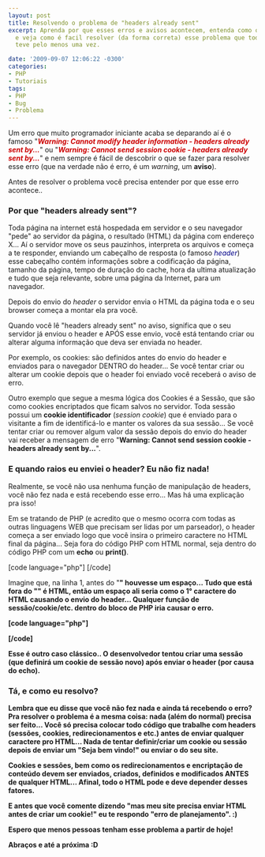 ```yaml
---
layout: post
title: Resolvendo o problema de "headers already sent"
excerpt: Aprenda por que esses erros e avisos acontecem, entenda como os headers funcionam
  e veja como é facil resolver (da forma correta) esse problema que todo mundo já
  teve pelo menos uma vez.

date: '2009-09-07 12:06:22 -0300'
categories:
- PHP
- Tutoriais
tags:
- PHP
- Bug
- Problema
---
```

Um erro que muito programador iniciante acaba se deparando aí é o famoso "<strong><em style="color: #CC0000">Warning: Cannot modify header information - headers already sent by...</em></strong>" ou "<strong><em style="color: #CC0000">Warning: Cannot send session cookie - headers already sent by...</em></strong>" e nem sempre é fácil de descobrir o que se fazer para resolver esse erro (que na verdade não é erro, é um <em>warning</em>, um <strong>aviso</strong>).

Antes de resolver o problema você precisa entender por que esse erro acontece..

<h3>Por que "headers already sent"?</h3>
Toda página na internet está hospedada em servidor e o seu navegador "pede" ao servidor da página, o resultado (HTML) da página com endereço X... Aí o servidor move os seus pauzinhos, interpreta os arquivos e começa a te responder, enviando um cabeçalho de resposta (o famoso <em style="color: #000088">header</em>) esse cabeçalho contém informações sobre a codificação da página, tamanho da página, tempo de duração do cache, hora da ultima atualização e tudo que seja relevante, sobre uma página da Internet, para um navegador.

Depois do envio do <em>header</em> o servidor envia o HTML da página toda e o seu browser começa a montar ela pra você.

Quando você lê "headers already sent" no aviso, significa que o seu servidor já enviou o header e APÓS esse envio, você está tentando criar ou alterar alguma informação que deva ser enviada no header.

Por exemplo, os cookies: são definidos antes do envio do header e enviados para o navegador DENTRO do header... Se você tentar criar ou alterar um cookie depois que o header foi enviado você receberá o aviso de erro.

Outro exemplo que segue a mesma lógica dos Cookies é a Sessão, que são como cookies encriptados que ficam salvos no servidor. Toda sessão possui um <strong>cookie identificador</strong> (<em>session cookie</em>) que é enviado para o visitante a fim de identificá-lo e manter os valores da sua sessão... Se você tentar criar ou remover algum valor da sessão depois do envio do header vai receber a mensagem de erro "<strong>Warning: Cannot send session cookie - headers already sent by...</strong>".

<h3>E quando raios eu enviei o header? Eu não fiz nada!</h3>
Realmente, se você não usa nenhuma função de manipulação de headers, você não fez nada e está recebendo esse erro... Mas há uma explicação pra isso!

Em se tratando de PHP (e acredito que o mesmo ocorra com todas as outras linguagens WEB que precisam ser lidas por um parseador), o header começa a ser enviado logo que você insira o primeiro caractere no HTML final da página... Seja fora do código PHP com HTML normal, seja dentro do código PHP com um <strong>echo</strong> ou <strong>print()</strong>.


[code language="php"] <?php
$numero = 3;
$dobro = $numero * 2; // 6
?>
[/code]

Imagine que, na linha 1, antes do "<strong><?php</strong>" houvesse um espaço... Tudo que está fora do "<strong><?php ... ?></strong>" é HTML, então um espaço ali seria como o 1° caractere do HTML causando o envio do header... Qualquer função de sessão/cookie/etc. dentro do bloco de PHP iria causar o erro.


[code language="php"]
<?php
echo 'Olá mundo';
session_start(); // Inicio de sessão depois do envio do header?! Problema!
?>
[/code]

Esse é outro caso clássico.. O desenvolvedor tentou criar uma sessão (que definirá um cookie de sessão novo) após enviar o header (por causa do <strong>echo</strong>).

<h3>Tá, e como eu resolvo?</h3>
Lembra que eu disse que você não fez nada e ainda tá recebendo o erro? Pra resolver o problema é a mesma coisa: nada (além do normal) precisa ser feito... Você só precisa colocar todo código que trabalhe com headers (sessões, cookies, redirecionamentos e etc.) antes de enviar qualquer caractere pro HTML... Nada de tentar definir/criar um cookie ou sessão depois de enviar um "Seja bem vindo!" ou enviar o <head> do seu site.

Cookies e sessões, bem como os redirecionamentos e encriptação de conteúdo devem ser enviados, criados, definidos e modificados ANTES de qualquer HTML... Afinal, todo o HTML pode e deve depender desses fatores.

E antes que você comente dizendo "mas <strong>meu site</strong> precisa enviar HTML antes de criar um cookie!" eu te respondo "erro de planejamento". :)

Espero que menos pessoas tenham esse problema a partir de hoje!

Abraços e até a próxima :D

